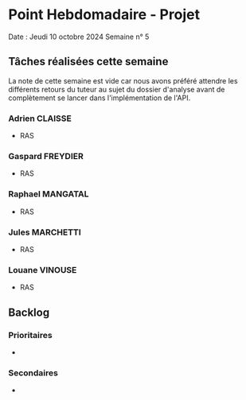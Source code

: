 # Point Hebdomadaire - Projet 

Date : Jeudi 10 octobre 2024
Semaine n° 5

## Tâches réalisées cette semaine

La note de cette semaine est vide car nous avons préféré attendre les différents
retours du tuteur au sujet du dossier d'analyse avant de complètement se lancer 
dans l'implémentation de l'API.

### Adrien CLAISSE
- RAS

### Gaspard FREYDIER 
- RAS

### Raphael MANGATAL
- RAS

### Jules MARCHETTI
- RAS

### Louane VINOUSE
- RAS

## Backlog

### Prioritaires
- 

### Secondaires
- 
